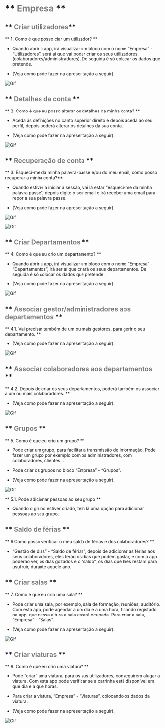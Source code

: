 # ** <span style="color:Grey">Empresa</span> **

## ** <span style="color:Grey">Criar utilizadores</span>** 

 ** 1. Como é que posso ciar um utilizador? **

- Quando abrir a app, irá visualizar um bloco com o nome “Empresa” - “Utilizadores”, será aí que vai poder criar os seus utilizadores. (colaboradores/administradores). De seguida é só colocar os dados que pretende.

- (Veja como pode fazer na apresentação a seguir). 

![Gif](/imagem/2.gif)

## ** <span style="color:Grey">Detalhes da conta</span> **


** 2. Como é que eu posso alterar os detalhes da minha conta? **

- Aceda ás definições no canto superior direito e depois aceda ao seu perfil, depois poderá alterar os detalhes da sua conta.

- (Veja como pode fazer na apresentação a seguir). 

![Gif](/imagem/31.gif)




## ** <span style="color:Grey">Recuperação de conta</span> **

** 3. Esqueci-me da minha palavra-passe e/ou do meu email, como posso recuperar a minha conta?**

- Quando estiver a iniciar a sessão, vai lá estar "esqueci-me da minha palavra passe", depois digite o seu email e irá receber uma email para repor a sua palavra passe.

- (Veja como pode fazer na apresentação a seguir). 


![Gif](/imagem/32.gif)

![Gif](/imagem/33.gif)

## ** <span style="color:Grey">Criar Departamentos</span> **


** 4. Como é que eu crio um departamento? **

- Quando abrir a app, irá visualizar um bloco com o nome “Empresa” - “Departamentos”, irá ser aí que criará os seus departamentos. De seguida é só colocar os dados que pretende. 

- (Veja como pode fazer na apresentação a seguir). 


![Gif](/imagem/4.gif)


## ** <span style="color:Grey">Associar gestor/administradores aos departamentos</span> **

** 4.1.  Vai precisar também de um ou mais gestores, para gerir o seu departamento. **

- (Veja como pode fazer na apresentação a seguir). 

![Gif](/imagem/6.gif)

## ** <span style="color:Grey">Associar colaboradores aos departamentos</span> **

** 4.2. Depois de criar os seus departamentos, poderá também os associar a um ou mais colaboradores. **

- (Veja como pode fazer na apresentação a seguir). 

![Gif](/imagem/5.gif)




## **  <span style="color:Grey">Grupos</span> **

 
 
** 5. Como é que eu crio um grupo? **

- Pode criar um grupo, para facilitar a transmissão de informação. Pode fazer um grupo por exemplo com os administradores, com colaboradores, clientes... 

- Pode criar os grupos no bloco “Empresa” - “Grupos”. 

-  (Veja como pode fazer na apresentação a seguir). 

![Gif](/imagem/7.gif)



** 5.1. Pode adicionar pessoas ao seu grupo **

- Quando o grupo estiver criado, tem lá uma opção para adicionar pessoas ao seu grupo.



## ** <span style="color:Grey">Saldo de férias</span> **

** 6.Como posso verificar o meu saldo de férias e dos colaboradores?    ** 

- “Gestão de dias” - “Saldo de férias”, depois de adicionar as férias aos seus colaboradores, eles terão os dias que podem gastar, e com a app poderão ver, os dias gozados e o “saldo”, os dias que lhes restam para usufruir, durante aquele ano.  


## ** <span style="color:Grey">Criar salas</span> **

** 7. Como é que eu crio uma sala? **

- Pode criar uma sala, por exemplo, sala de formação, reuniões, auditório. Com esta app, pode agendar a um dia e a uma hora, ficando registado na app, que nessa altura a sala estará ocupada. Para criar a sala, “Empresa” - “Salas”. 

- (Veja como pode fazer na apresentação a seguir).  

![Gif](/imagem/8.gif)





## ** <span style="color:Grey">Criar viaturas</span> **

** 8. Como é que eu crio uma viatura? **

- Pode “criar” uma viatura, para os sus utilizadores, conseguirem alugar a viatura. Com esta app pode verificar se a carrinha está disponível em que dia e a que horas.  

- Para criar a viatura, “Empresa” - “Viaturas”, colocando os dados da viatura. 

- (Veja como pode fazer na apresentação a seguir). 


![Gif](/imagem/10.gif)


 




